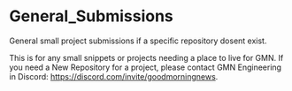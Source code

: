 # General_Submissions
General small project submissions if a specific repository dosent exist.

This is for any small snippets or projects needing a place to live for GMN. If you need a New Repository for a project, please contact GMN Engineering in Discord: https://discord.com/invite/goodmorningnews.

